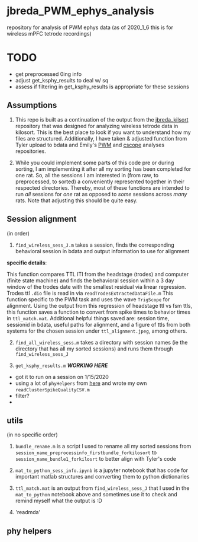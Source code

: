 # jbreda_PWM_ephys_analysis

repository for analysis of PWM ephys data (as of 2020_1_6 this is for wireless mPFC tetrode recordings)

# TODO
* get preprocessed 0ing info
* adjust get_ksphy_results to deal w/ sq
* assess if filtering in get_ksphy_results is appropriate for these sessions

## Assumptions

1. This repo is built as a continuation of the output from the [jbreda_kilsort](https://github.com/Brody-Lab/jbreda_kilosort) repository that was designed for analyzing wireless tetrode data in kilosort. This is the best place to look if you want to understand how my files are structured. Additionally, I have taken & adjusted function from Tyler upload to bdata and Emily's [PWM](https://github.com/Brody-Lab/emilyjanedennis_PWManalysis/blob/master/find_wireless_sess.m) and [cscope](https://github.com/Brody-Lab/cscope) analyses repositories.

2. While you could implement some parts of this code pre or during sorting, I am implementing it after all my sorting has been completed for one rat. So, all the sessions I am interested in (from raw, to preprocessed, to sorted) a conveniently represented together in their respected directories. Thereby, most of these functions are intended to run *all* sessions for *one* rat as opposed to *some* sessions across *many* rats. Note that adjusting this should be quite easy.


## Session alignment
(in order)
1. `find_wireless_sess_J.m` takes a session, finds the corresponding behavioral session in bdata and output information to use for alignment

  **specific details**:

  This function compares TTL ITI from the headstage (trodes) and computer (finite state machine) and finds the behavioral session within a 3 day window of the trodes date with the smallest residual via linear regression. Trodes ttl `.dio` file is read in via `readTrodesExtractedDataFile.m` This function specific to the PWM task and uses the wave `TrigScope` for alignment. Using the output from this regression of headstage ttl vs fsm ttls, this function saves a function to convert from spike times to behavior times in `ttl_match.mat`. Additional helpful things saved are: session time, sessionid in bdata, useful paths for alignment, and a figure of ttls from both systems for the chosen session under `ttl_alignment.jpeg`, among others.

2. `find_all_wireless_sess.m` takes a directory with session names (ie the directory that has all my sorted sessions) and runs them through `find_wireless_sess_J`


3. `get_ksphy_results.m`
***WORKING HERE***
- got it to run on a session on 1/15/2020
- using a lot of `phyHelpers` from [here](https://github.com/cortex-lab/spikes/tree/master/preprocessing/phyHelpers) and wrote my own `readClusterSpikeQualityCSV.m`
- filter?
-


## utils
(in no specific order)
1. `bundle_rename.m` is a script I used to rename all my sorted sessions from `session_name_preprocessinfo_firstbundle_forkilosort` to `session_name_bundle1_forkilosrt` to better align with Tyler's code

2. `mat_to_python_sess_info.ipynb` is a jupyter notebook that has code for important matlab structures and converting them to python dictionaries

3.  `ttl_match.mat` is an output from `find_wireless_sess_J` that I used in the `mat_to_python` notebook above and sometimes use it to check and remind myself what the output is :D

4. 'readmda'

## phy helpers

